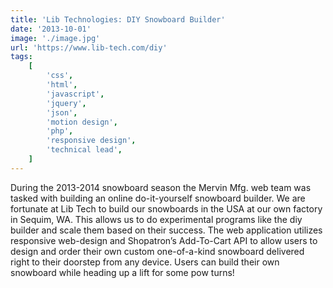 ```yaml
---
title: 'Lib Technologies: DIY Snowboard Builder'
date: '2013-10-01'
image: './image.jpg'
url: 'https://www.lib-tech.com/diy'
tags:
    [
        'css',
        'html',
        'javascript',
        'jquery',
        'json',
        'motion design',
        'php',
        'responsive design',
        'technical lead',
    ]
---
```


During the 2013-2014 snowboard season the Mervin Mfg. web team was tasked with building an online do-it-yourself snowboard builder. We are fortunate at Lib Tech to build our snowboards in the USA at our own factory in Sequim, WA. This allows us to do experimental programs like the diy builder and scale them based on their success. The web application utilizes responsive web-design and Shopatron’s Add-To-Cart API to allow users to design and order their own custom one-of-a-kind snowboard delivered right to their doorstep from any device. Users can build their own snowboard while heading up a lift for some pow turns!
